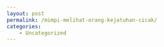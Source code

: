 ```yaml
---
layout: post
permalink: /mimpi-melihat-orang-kejatuhan-cicak/
categories:
    - Uncategorized
---
```


